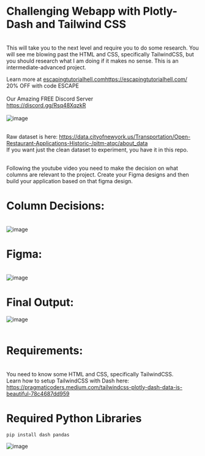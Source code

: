 # Challenging Webapp with Plotly-Dash and Tailwind CSS
<br>This will take you to the next level and require you to do some research. You will see me blowing past the HTML and CSS, specifically TailwindCSS, but you should research what I am doing if it makes no sense. This is an intermediate-advanced project.


Learn more at [escapingtutorialhell.com](https://escapingtutorialhell.com/)https://escapingtutorialhell.com/
<br>20% OFF with code ESCAPE
<br>
<br>Our Amazing FREE Discord Server
<br>https://discord.gg/Rsq48XqzkR
<br>
<br>![image](https://github.com/eugeniosp3/restaurantCRMApp/assets/64187887/2879dd88-de45-4ca2-acad-6a95b5cdb4ca)


<br>Raw dataset is here: https://data.cityofnewyork.us/Transportation/Open-Restaurant-Applications-Historic-/pitm-atqc/about_data
<br>If you want just the clean dataset to experiment, you have it in this repo.

<br>Following the youtube video you need to make the decision on what columns are relevant to the project. Create your Figma designs and then build your application based on that figma design.
# Column Decisions:
<br>![image](https://github.com/eugeniosp3/restaurantCRMApp/assets/64187887/fb4a5ed5-e1b5-444a-8222-4002405081c9)
<br>
# Figma: 
<br>![image](https://github.com/eugeniosp3/restaurantCRMApp/assets/64187887/13f684b3-84c5-4f83-ad19-86dc2ad6132c)
<br>
# Final Output:
![image](https://github.com/eugeniosp3/restaurantCRMApp/assets/64187887/a4b7cee4-c81d-43c4-8bf6-78f8ea7c514c)
<br>
<br>
# Requirements:
<br>You need to know some HTML and CSS, specifically TailwindCSS. 
<br>Learn how to setup TailwindCSS with Dash here: 
https://pragmaticoders.medium.com/tailwindcss-plotly-dash-data-is-beautiful-78c4687dd959

# Required Python Libraries
`pip install dash pandas`

![image](https://github.com/eugeniosp3/restaurantCRMApp/assets/64187887/0bcc97a0-62cd-4e68-ac22-6595d17847de)
